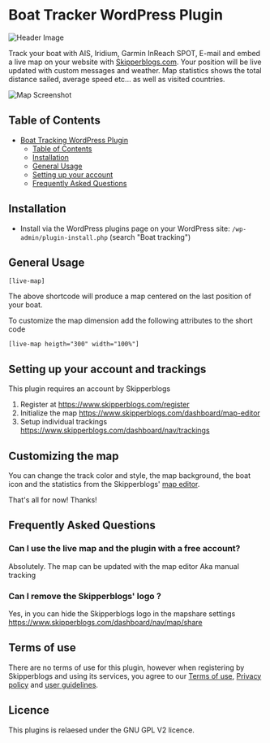 # Boat Tracker WordPress Plugin

![Header Image](https://ps.w.org/leaflet-map/assets/banner-1544x500.png?rev=1693083)

Track your boat with AIS, Iridium, Garmin InReach SPOT, E-mail and embed a live map on your website with [Skipperblogs.com](https://www.skipperblogs.com/?source=wp).
Your position will be live updated with custom messages and weather. Map statistics shows the total distance sailed, average speed etc... as well as visited countries.

![Map Screenshot](https://i.imgur.com/2XOMUTo.jpeg)

## Table of Contents

- [Boat Tracking WordPress Plugin](#boat-tracker-wordpress-plugin)
  - [Table of Contents](#table-of-contents)
  - [Installation](#installation)
  - [General Usage](#general-usage)
  - [Setting up your account](#general-usage)
  - [Frequently Asked Questions](#frequently-asked-questions)

## Installation

- Install via the WordPress plugins page on your WordPress site: `/wp-admin/plugin-install.php` (search "Boat tracking")

## General Usage

```
[live-map]
```

The above shortcode will produce a map centered on the last position of your boat.

To customize the map dimension add the following attributes to the short code 

```
[live-map heigth="300" width="100%"]
```

## Setting up your account and trackings

This plugin requires an account by Skipperblogs

1. Register at https://www.skipperblogs.com/register
2. Initialize the map https://www.skipperblogs.com/dashboard/map-editor
3. Setup individual trackings https://www.skipperblogs.com/dashboard/nav/trackings

## Customizing the map

You can change the track color and style, the map background, the boat icon and the statistics from the Skipperblogs' [map editor](https://$www.skipperblogs.com/dashboard/map-editor?source=wp).


That's all for now! Thanks!

## Frequently Asked Questions

### Can I use the live map and the plugin with a free account?

Absolutely. The map can be updated with the map editor Aka manual tracking

### Can I remove the Skipperblogs' logo ?

Yes, in you can hide the Skipperblogs logo in the mapshare settings https://www.skipperblogs.com/dashboard/nav/map/share

## Terms of use

There are no terms of use for this plugin, however when registering by Skipperblogs and using its services, you agree to our [Terms of use](https://www.skipperblogs.com/terms?source=wp), [Privacy policy](https://www.skipperblogs.com/terms/privacy?source=wp) and [user guidelines](https://www.skipperblogs.com/terms/user-guidelines?source=wp).

## Licence

This plugins is relaesed under the GNU GPL V2 licence.
